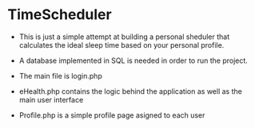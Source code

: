 # TimeScheduler

* This is just a simple attempt at building a personal sheduler that calculates the ideal 
sleep time based on your personal profile. 

* A database implemented in SQL is needed in order to run the project. 

* The main file is login.php 
* eHealth.php contains the logic behind the application as well as the main user interface
* Profile.php is a simple profile page asigned to each user

